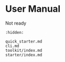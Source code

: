 # User Manual

Not ready
```{toctree}
:hidden:

quick_starter.md
cli.md
toolkit/index.md
starter/index.md
```
